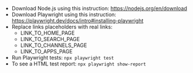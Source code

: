 * Download Node.js using this instruction: https://nodejs.org/en/download
* Download Playwright using this instruction: https://playwright.dev/docs/intro#installing-playwright
* Replace links placeholders with real links:
  * LINK_TO_HOME_PAGE
  * LINK_TO_SEARCH_PAGE
  * LINK_TO_CHANNELS_PAGE
  * LINK_TO_APPS_PAGE
* Run Playwright tests: `npx playwright test`
* To see a HTML test report: `npx playwright show-report`